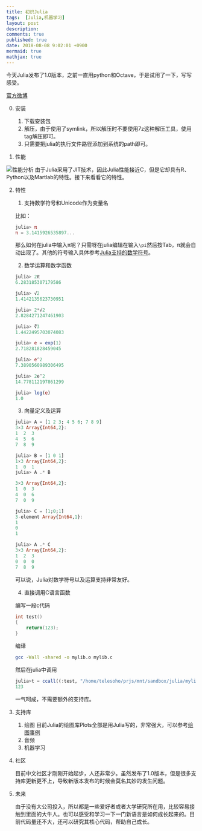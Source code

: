 ```yaml
---
title: 初识Julia
tags:  [Julia,机器学习]
layout: post
description: 
comments: true
published: true
date: 2018-08-08 9:02:01 +0900
mermaid: true
mathjax: true
---
```


今天Julia发布了1.0版本，之前一直用python和Octave，于是试用了一下，写写感受。

[官方微博](https://julialang.org/blog/2018/08/one-point-zero-zh_cn)

0. 安装
    1. 下载安装包
    1. 解压，由于使用了symlink，所以解压时不要使用7z这种解压工具，使用tag解压即可。
    1. 只需要把julia的执行文件路径添加到系统的path即可。


1. 性能

![性能分析](https://julialang.org/images/benchmarks.svg)
由于Julia采用了JIT技术，因此Julia性能接近C，但是它却具有R、Python以及Martlab的特性。接下来看看它的特性。

2. 特性
    1. 支持数学符号和Unicode作为变量名

    比如：
    ```julia
    julia> π
    π = 3.1415926535897...
    ```
    那么如何在julia中输入π呢？只需呀在julia编辑在输入```\pi```然后按Tab，π就会自动出现了。其他的符号输入具体参考[Julia支持的数学符号](
    https://docs.julialang.org/en/v0.6.0/manual/unicode-input/)。

    2. 数学运算和数学函数

    ```julia
    julia> 2π
    6.283185307179586

    julia> √2
    1.4142135623730951

    julia> 2*√2
    2.8284271247461903

    julia> ∛3
    1.4422495703074083

    julia> e = exp(1)
    2.718281828459045

    julia> e^2
    7.3890560989306495

    julia> 2e^2
    14.778112197861299

    julia> log(e)
    1.0
    ```
    
    3. 向量定义及运算

    ```julia
    julia> A = [1 2 3; 4 5 6; 7 8 9]
    3×3 Array{Int64,2}:
    1  2  3
    4  5  6
    7  8  9

    julia> B = [1 0 1]
    1×3 Array{Int64,2}:
    1  0  1
    julia> A .* B

    3×3 Array{Int64,2}:
    1  0  3
    4  0  6
    7  0  9

    julia> C = [1;0;1]
    3-element Array{Int64,1}:
    1
    0
    1

    julia> A .* C
    3×3 Array{Int64,2}:
    1  2  3
    0  0  0
    7  8  9
    ```

    可以说，Julia对数学符号以及运算支持非常友好。

    4. 直接调用C语言函数

    编写一段c代码
    ```c
    int test() 
    {
        return(123);
    }
    ```
    编译
    ```sh
    gcc -Wall -shared -o mylib.o mylib.c
    ```
    然后在julia中调用
    ```julia
    julia>t = ccall((:test, "/home/telesoho/prjs/mnt/sandbox/julia/mylib.o"), Int32, ())
    123
    ```
    一气呵成，不需要额外的支持库。

3. 支持库

    1. 绘图
    目前Julia的绘图库Plots全部是用Julia写的，非常强大，可以参考[绘图事例](http://docs.juliaplots.org/latest/)
    1. 音频
    1. 机器学习


4. 社区

    目前中文社区才刚刚开始起步，人还非常少。虽然发布了1.0版本，但是很多支持库更新更不上，导致新版本发布的时候会莫名其妙的发生问题。

5. 未来

    由于没有大公司投入，所以都是一些爱好者或者大学研究所在用，比较容易接触到里面的大牛人。也可以感受和学习一下一门新语言是如何成长起来的。目前代码量还不大，还可以研究其核心代码，帮助自己成长。


